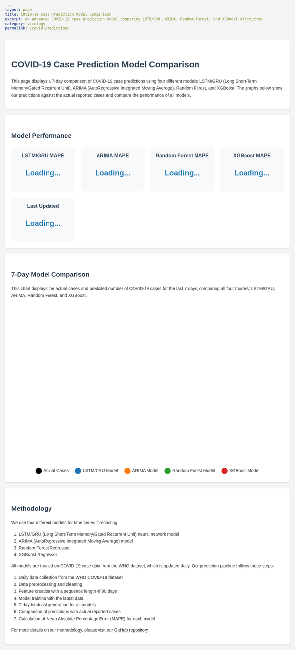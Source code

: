 ```yaml
---
layout: page
title: COVID-19 Case Prediction Model Comparison
excerpt: An advanced COVID-19 case prediction model comparing LSTM/GRU, ARIMA, Random Forest, and XGBoost algorithms.
category: virology
permalink: /covid-prediction/
---
```

<script src="https://cdn.plot.ly/plotly-latest.min.js"></script>
<script src="https://cdnjs.cloudflare.com/ajax/libs/dayjs/1.10.4/dayjs.min.js"></script>
<style>
    body {
        font-family: 'Arial', sans-serif;
        line-height: 1.6;
        color: #333;
        max-width: 1200px;
        margin: 0 auto;
        padding: 20px;
        background-color: #f4f4f4;
    }
    h1, h2 {
        color: #2c3e50;
    }
    .container {
        background-color: #fff;
        border-radius: 8px;
        padding: 20px;
        margin-bottom: 20px;
        box-shadow: 0 2px 4px rgba(0,0,0,0.1);
    }
    .metrics-grid {
        display: grid;
        grid-template-columns: repeat(auto-fit, minmax(200px, 1fr));
        gap: 20px;
        margin-top: 20px;
    }
    .metric-card {
        background-color: #f8f9fa;
        border-radius: 8px;
        padding: 15px;
        text-align: center;
    }
    .metric-card h3 {
        margin-top: 0;
        color: #34495e;
    }
    .metric-value {
        font-size: 24px;
        font-weight: bold;
        color: #2980b9;
    }
    .chart-container {
        height: 500px;
        margin-top: 20px;
    }
    .model-key {
        display: flex;
        justify-content: center;
        flex-wrap: wrap;
        margin-top: 20px;
    }
    .model-key-item {
        margin: 5px 10px;
        display: flex;
        align-items: center;
    }
    .model-key-color {
        width: 20px;
        height: 20px;
        margin-right: 5px;
        border-radius: 50%;
    }
    .error-message {
        color: #e74c3c;
        font-weight: bold;
        text-align: center;
        padding: 20px;
        background-color: #fadbd8;
        border-radius: 8px;
        margin-top: 20px;
    }
</style>

<div class="container">
    <h1>COVID-19 Case Prediction Model Comparison</h1>
    <p>
        This page displays a 7-day comparison of COVID-19 case predictions using four different models:
        LSTM/GRU (Long Short-Term Memory/Gated Recurrent Unit), ARIMA (AutoRegressive Integrated Moving Average),
        Random Forest, and XGBoost. The graphs below show our predictions against the actual reported cases
        and compare the performance of all models.
    </p>
</div>

<div id="error-container"></div>

<div class="container">
    <h2>Model Performance</h2>
    <div class="metrics-grid">
        <div class="metric-card">
            <h3>LSTM/GRU MAPE</h3>
            <p class="metric-value" id="lstm-gru-mape">Loading...</p>
        </div>
        <div class="metric-card">
            <h3>ARIMA MAPE</h3>
            <p class="metric-value" id="arima-mape">Loading...</p>
        </div>
        <div class="metric-card">
            <h3>Random Forest MAPE</h3>
            <p class="metric-value" id="rf-mape">Loading...</p>
        </div>
        <div class="metric-card">
            <h3>XGBoost MAPE</h3>
            <p class="metric-value" id="xgb-mape">Loading...</p>
        </div>
        <div class="metric-card">
            <h3>Last Updated</h3>
            <p class="metric-value" id="last-updated">Loading...</p>
        </div>
    </div>
</div>

<div class="container">
    <h2>7-Day Model Comparison</h2>
    <p>
        This chart displays the actual cases and predicted number of COVID-19 cases for the last 7 days,
        comparing all four models: LSTM/GRU, ARIMA, Random Forest, and XGBoost.
    </p>
    <div id="comparison-chart" class="chart-container"></div>
    <div class="model-key">
        <div class="model-key-item">
            <div class="model-key-color" style="background-color: #000000;"></div>
            <span>Actual Cases</span>
        </div>
        <div class="model-key-item">
            <div class="model-key-color" style="background-color: #1f77b4;"></div>
            <span>LSTM/GRU Model</span>
        </div>
        <div class="model-key-item">
            <div class="model-key-color" style="background-color: #ff7f0e;"></div>
            <span>ARIMA Model</span>
        </div>
        <div class="model-key-item">
            <div class="model-key-color" style="background-color: #2ca02c;"></div>
            <span>Random Forest Model</span>
        </div>
        <div class="model-key-item">
            <div class="model-key-color" style="background-color: #d62728;"></div>
            <span>XGBoost Model</span>
        </div>
    </div>
</div>

<div class="container">
    <h2>Methodology</h2>
    <p>
        We use four different models for time series forecasting:
    </p>
    <ol>
        <li>LSTM/GRU (Long Short-Term Memory/Gated Recurrent Unit) neural network model</li>
        <li>ARIMA (AutoRegressive Integrated Moving Average) model</li>
        <li>Random Forest Regressor</li>
        <li>XGBoost Regressor</li>
    </ol>
    <p>
        All models are trained on COVID-19 case data from the WHO dataset, which is updated daily. Our prediction pipeline follows these steps:
    </p>
    <ol>
        <li>Daily data collection from the WHO COVID-19 dataset</li>
        <li>Data preprocessing and cleaning</li>
        <li>Feature creation with a sequence length of 90 days</li>
        <li>Model training with the latest data</li>
        <li>7-day hindcast generation for all models</li>
        <li>Comparison of predictions with actual reported cases</li>
        <li>Calculation of Mean Absolute Percentage Error (MAPE) for each model</li>
    </ol>
    <p>
        For more details on our methodology, please visit our <a href="https://github.com/hiyata/covid-19-predictor">GitHub repository</a>.
    </p>
</div>

<script>
window.onload = function() {
    console.log('Window loaded');

    function displayErrorMessage(message) {
        const errorContainer = document.getElementById('error-container');
        errorContainer.innerHTML = `<div class="error-message">${message}</div>`;
    }
    
    function updateMetrics(data) {
        document.getElementById('lstm-gru-mape').textContent = data.mape.lstm_gru.toFixed(2) + '%';
        document.getElementById('arima-mape').textContent = data.mape.arima.toFixed(2) + '%';
        document.getElementById('rf-mape').textContent = data.mape.random_forest.toFixed(2) + '%';
        document.getElementById('xgb-mape').textContent = data.mape.xgboost.toFixed(2) + '%';
        document.getElementById('last-updated').textContent = dayjs(data.last_updated).format('MMMM D, YYYY HH:mm:ss');
    }
    
    function createComparisonChart(data) {
        const actualTrace = {
            x: data.dates,
            y: data.actual,
            type: 'scatter',
            mode: 'lines+markers',
            name: 'Actual Cases',
            line: {color: '#000000', width: 3}
        };
        
        const lstmGruTrace = {
            x: data.dates,
            y: data.lstm_gru_predictions,
            type: 'scatter',
            mode: 'lines+markers',
            name: 'LSTM/GRU Prediction',
            line: {color: '#1f77b4'}
        };
        
        const arimaTrace = {
            x: data.dates,
            y: data.arima_predictions,
            type: 'scatter',
            mode: 'lines+markers',
            name: 'ARIMA Prediction',
            line: {color: '#ff7f0e'}
        };
        
        const rfTrace = {
            x: data.dates,
            y: data.rf_predictions,
            type: 'scatter',
            mode: 'lines+markers',
            name: 'Random Forest Prediction',
            line: {color: '#2ca02c'}
        };
        
        const xgbTrace = {
            x: data.dates,
            y: data.xgb_predictions,
            type: 'scatter',
            mode: 'lines+markers',
            name: 'XGBoost Prediction',
            line: {color: '#d62728'}
        };

        const layout = {
            title: '7-Day COVID-19 Case Prediction Comparison',
            xaxis: { title: 'Date' },
            yaxis: { title: 'Number of Cases' },
            legend: {orientation: 'h', y: -0.2}
        };

        Plotly.newPlot('comparison-chart', [actualTrace, lstmGruTrace, arimaTrace, rfTrace, xgbTrace], layout);
    }

    // Fetch the latest prediction data
    fetch('/assets/covid-19-files/covid_predictions.json')
        .then(response => {
            console.log('Response status:', response.status);
            if (!response.ok) {
                throw new Error(`HTTP error! status: ${response.status}`);
            }
            return response.json();
        })
        .then(data => {
            console.log('Prediction data received:', data);
            updateMetrics(data);
            createComparisonChart(data);
        })
        .catch(error => {
            console.error('Error:', error);
            displayErrorMessage(`Error loading data: ${error.message}`);
        });
};
</script>
